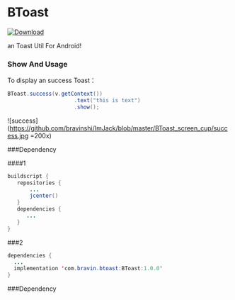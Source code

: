 # BToast

 [![Download](https://api.bintray.com/packages/bsss/maven/BToast/images/download.svg) ](https://bintray.com/bsss/maven/BToast/_latestVersion)
 
 an Toast Util For Android!
 
### Show And Usage
  
  To display an success Toast：
  
   ```Java
   BToast.success(v.getContext())
                        .text("this is text")
                        .show();
   ```
   
   ![success](https://github.com/bravinshi/ImJack/blob/master/BToast_screen_cup/success.jpg =200x) 
  
  
 
###Dependency
 
####1
 
 ```Java
 buildscript {
    repositories {
        ...
        jcenter()
    }
    dependencies {
       ...
    }
 }
```

###2
 
  ```Java
 dependencies {
    ...
    implementation 'com.bravin.btoast:BToast:1.0.0'
 }
 ```
 
 ###Dependency
 